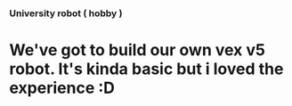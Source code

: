 ### University robot ( hobby )

# We've got to build our own vex v5 robot. It's kinda basic but i loved the experience :D
